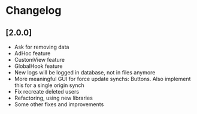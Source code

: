 # Changelog

## [2.0.0]
- Ask for removing data
- AdHoc feature
- CustomView feature
- GlobalHook feature
- New logs will be logged in database, not in files anymore
- More meaningful GUI for force update synchs: Buttons. Also implement this for a single origin synch
- Fix recreate deleted users
- Refactoring, using new libraries
- Some other fixes and improvements
